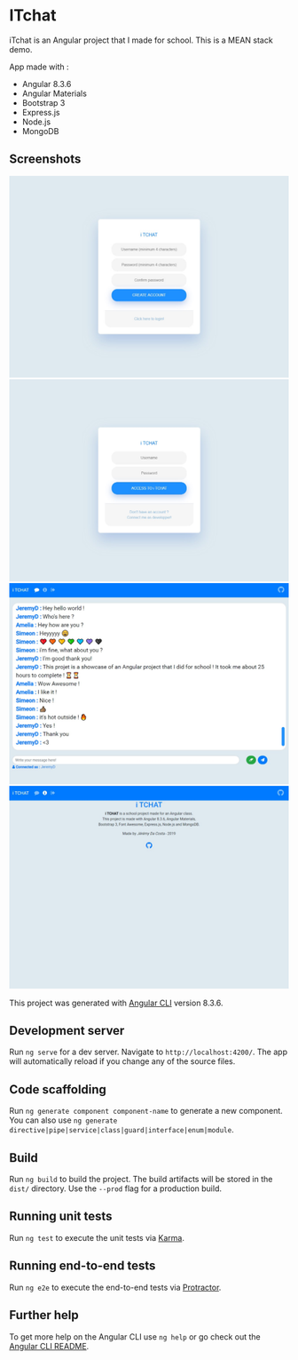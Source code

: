 # ITchat

iTchat is an Angular project that I made for school.
This is a MEAN stack demo.

App made with :
* Angular 8.3.6
* Angular Materials
* Bootstrap 3
* Express.js
* Node.js
* MongoDB

## Screenshots

![iTCHAT](https://github.com/JereDacosta/iTchat/blob/master/iTchatScreenShots/ITchat_Signup.jpg) 
![iTCHAT](https://github.com/JereDacosta/iTchat/blob/master/iTchatScreenShots/ITchat_Login.jpg)
![iTCHAT](https://github.com/JereDacosta/iTchat/blob/master/iTchatScreenShots/ITchat_Chat.jpg)
![iTCHAT](https://github.com/JereDacosta/iTchat/blob/master/iTchatScreenShots/ITchat_Info.jpg)

This project was generated with [Angular CLI](https://github.com/angular/angular-cli) version 8.3.6.

## Development server

Run `ng serve` for a dev server. Navigate to `http://localhost:4200/`. The app will automatically reload if you change any of the source files.

## Code scaffolding

Run `ng generate component component-name` to generate a new component. You can also use `ng generate directive|pipe|service|class|guard|interface|enum|module`.

## Build

Run `ng build` to build the project. The build artifacts will be stored in the `dist/` directory. Use the `--prod` flag for a production build.

## Running unit tests

Run `ng test` to execute the unit tests via [Karma](https://karma-runner.github.io).

## Running end-to-end tests

Run `ng e2e` to execute the end-to-end tests via [Protractor](http://www.protractortest.org/).

## Further help

To get more help on the Angular CLI use `ng help` or go check out the [Angular CLI README](https://github.com/angular/angular-cli/blob/master/README.md).
